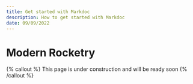 ```yaml
---
title: Get started with Markdoc
description: How to get started with Markdoc
date: 09/09/2022
---
```


# Modern Rocketry

{% callout %}
This page is under construction and will be ready soon
{% /callout %}
